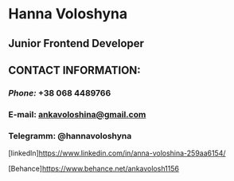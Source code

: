 # Hanna Voloshyna

## Junior Frontend Developer 

## **CONTACT INFORMATION:**

### ***Phone:*** +38 068 4489766
### E-mail: ankavoloshina@gmail.com
### Telegramm: @hannavoloshyna
[linkedln]<https://www.linkedin.com/in/anna-voloshina-259aa6154/>

[Behance]<https://www.behance.net/ankavolosh1156>

